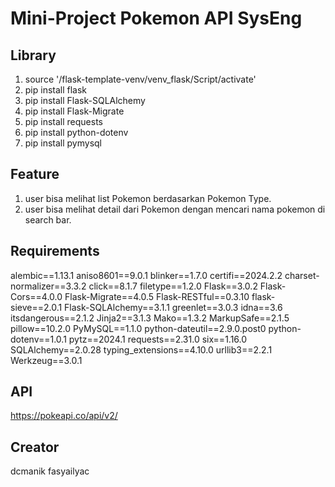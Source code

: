 # Mini-Project Pokemon API SysEng

## Library
1. source '/flask-template-venv/venv_flask/Script/activate'
2. pip install flask 
3. pip install Flask-SQLAlchemy
5. pip install Flask-Migrate
6. pip install requests
7. pip install python-dotenv
8. pip install pymysql

## Feature
1. user bisa melihat list Pokemon berdasarkan Pokemon Type.
2. user bisa melihat detail dari Pokemon dengan mencari nama pokemon di search bar.

## Requirements
alembic==1.13.1
aniso8601==9.0.1
blinker==1.7.0
certifi==2024.2.2
charset-normalizer==3.3.2
click==8.1.7
filetype==1.2.0
Flask==3.0.2
Flask-Cors==4.0.0
Flask-Migrate==4.0.5
Flask-RESTful==0.3.10
flask-sieve==2.0.1
Flask-SQLAlchemy==3.1.1
greenlet==3.0.3
idna==3.6
itsdangerous==2.1.2
Jinja2==3.1.3
Mako==1.3.2
MarkupSafe==2.1.5
pillow==10.2.0
PyMySQL==1.1.0
python-dateutil==2.9.0.post0
python-dotenv==1.0.1
pytz==2024.1
requests==2.31.0
six==1.16.0
SQLAlchemy==2.0.28
typing_extensions==4.10.0
urllib3==2.2.1
Werkzeug==3.0.1

## API
https://pokeapi.co/api/v2/

## Creator
dcmanik
fasyailyac
